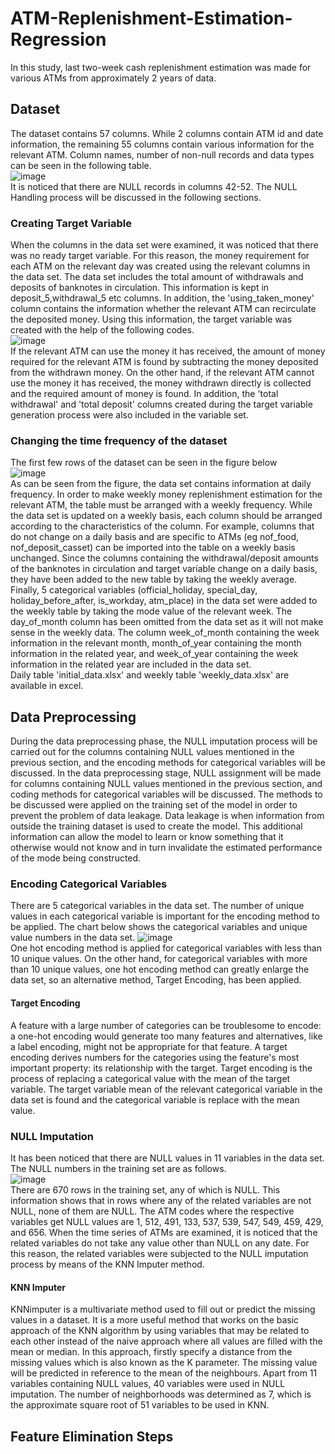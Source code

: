 # ATM-Replenishment-Estimation-Regression
In this study, last two-week cash replenishment estimation was made for various ATMs from approximately 2 years of data.
## Dataset
The dataset contains 57 columns. While 2 columns contain ATM id and date information, the remaining 55 columns contain various information for the relevant ATM. Column names, number of non-null records and data types can be seen in the following table. <br/>
![image](https://user-images.githubusercontent.com/78887209/225242958-551a5a92-bb7e-4775-ad03-470e9ec59870.png) <br/>
It is noticed that there are NULL records in columns 42-52. The NULL Handling process will be discussed in the following sections. <br/> 
### Creating Target Variable
When the columns in the data set were examined, it was noticed that there was no ready target variable. For this reason, the money requirement for each ATM on the relevant day was created using the relevant columns in the data set. The data set includes the total amount of withdrawals and deposits of banknotes in circulation. This information is kept in deposit_5,withdrawal_5 etc columns. In addition, the 'using_taken_money' column contains the information whether the relevant ATM can recirculate the deposited money. Using this information, the target variable was created with the help of the following codes.  <br/>
![image](https://user-images.githubusercontent.com/78887209/225249169-93888cdf-8fcb-4e67-bf91-fd4a0e1cf12f.png) <br/>
If the relevant ATM can use the money it has received, the amount of money required for the relevant ATM is found by subtracting the money deposited from the withdrawn money. On the other hand, if the relevant ATM cannot use the money it has received, the money withdrawn directly is collected and the required amount of money is found.
In addition, the 'total withdrawal' and 'total deposit' columns created during the target variable generation process were also included in the variable set.
### Changing the time frequency of the dataset
The first few rows of the dataset can be seen in the figure below <br/>
![image](https://user-images.githubusercontent.com/78887209/225243596-06e88bc1-48d9-4094-844a-20de11718eef.png) <br/>
As can be seen from the figure, the data set contains information at daily frequency. In order to make weekly money replenishment estimation for the relevant ATM, the table must be arranged with a weekly frequency. While the data set is updated on a weekly basis, each column should be arranged according to the characteristics of the column. For example, columns that do not change on a daily basis and are specific to ATMs (eg nof_food, nof_deposit_casset) can be imported into the table on a weekly basis unchanged. Since the columns containing the withdrawal/deposit amounts of the banknotes in circulation and target variable change on a daily basis, they have been added to the new table by taking the weekly average. Finally, 5 categorical variables (official_holiday, special_day, holiday_before_after, is_workday, atm_place) in the data set were added to the weekly table by taking the mode value of the relevant week. The day_of_month column has been omitted from the data set as it will not make sense in the weekly data. The column week_of_month containing the week information in the relevant month, month_of_year containing the month information in the related year, and week_of_year containing the week information in the related year are included in the data set. <br/>
Daily table 'initial_data.xlsx' and weekly table 'weekly_data.xlsx' are available in excel.

## Data Preprocessing
During the data preprocessing phase, the NULL imputation process will be carried out for the columns containing NULL values mentioned in the previous section, and the encoding methods for categorical variables will be discussed. In the data preprocessing stage, NULL assignment will be made for columns containing NULL values mentioned in the previous section, and coding methods for categorical variables will be discussed. The methods to be discussed were applied on the training set of the model in order to prevent the problem of data leakage. Data leakage is when information from outside the training dataset is used to create the model. This additional information can allow the model to learn or know something that it otherwise would not know and in turn invalidate the estimated performance of the mode being constructed.
### Encoding Categorical Variables
There are 5 categorical variables in the data set. The number of unique values in each categorical variable is important for the encoding method to be applied. The chart below shows the categorical variables and unique value numbers in the data set. 
![image](https://user-images.githubusercontent.com/78887209/225440140-226fb1d6-266f-40f3-934c-261a70050901.png) <br/>
One hot encoding method is applied for categorical variables with less than 10 unique values. On the other hand, for categorical variables with more than 10 unique values, one hot encoding method can greatly enlarge the data set, so an alternative method, Target Encoding, has been applied. <br/>
#### Target Encoding
A feature with a large number of categories can be troublesome to encode: a one-hot encoding would generate too many features and alternatives, like a label encoding, might not be appropriate for that feature. A target encoding derives numbers for the categories using the feature's most important property: its relationship with the target. Target encoding is the process of replacing a categorical value with the mean of the target variable. The target variable mean of the relevant categorical variable in the data set is found and the categorical variable is replace with the mean value.
### NULL Imputation
It has been noticed that there are NULL values in 11 variables in the data set. The NULL numbers in the training set are as follows. <br/>
![image](https://user-images.githubusercontent.com/78887209/225448413-6adcd43f-bf6d-41b2-b535-0802e9398308.png) <br/> 
There are 670 rows in the training set, any of which is NULL. This information shows that in rows where any of the related variables are not NULL, none of them are NULL. The ATM codes where the respective variables get NULL values are 1, 512, 491, 133, 537, 539, 547, 549, 459, 429, and 656. When the time series of ATMs are examined, it is noticed that the related variables do not take any value other than NULL on any date. For this reason, the related variables were subjected to the NULL imputation process by means of the KNN Imputer method.
#### KNN Imputer
KNNimputer is a multivariate method used to fill out or predict the missing values in a dataset. It is a more useful method that works on the basic approach of the KNN algorithm by using variables that may be related to each other instead of the naive approach where all values are filled with the mean or median. In this approach, firstly specify a distance from the missing values which is also known as the K parameter. The missing value will be predicted in reference to the mean of the neighbours. Apart from 11 variables containing NULL values, 40 variables were used in NULL imputation. The number of neighborhoods was determined as 7, which is the approximate square root of 51 variables to be used in KNN.
## Feature Elimination Steps
